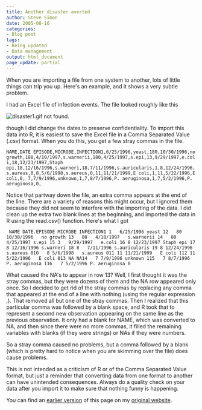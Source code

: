 ```yaml
---
title: Another disaster averted
author: Steve Simon
date: 2005-08-16
categories:
- Blog post
tags:
- Being updated
- Data management
output: html_document
page_update: partial
---
```

When you are importing a file from one system to another, lots of
little things can trip you up. Here's an example, and it shows a very
subtle problem.

I had an Excel file of infection events. The file looked roughly like
this

![disaster1.gif not found.](http://www.pmean.com/new-images/05/DisasterAvertedA01.png)

though I did change the dates to preserve confidentiality. To import
this data into R, it is easiest to save the Excel file in a Comma
Separated Value (.csv) format. When you do this, you get   a few stray
commas in the file.

`NAME,DATE EPISODE,MICROBE,INFECTION1,6/25/1996,yeast,180,10/30/1996,no growth,180,4/10/1997,s.warnerii,180,4/25/1997,s.epi,13,9/29/1997,e.coli,18,12/23/1997,Staph epi,18,12/16/1996,s.warneri,18,7/11/1996,s.auricularis,1,8,12/24/1996,s.aureus,0,8,5/6/1998,s.aureus,0,11,11/21/1999,E coli,1,11,5/22/1996,E coli,0, 7,7/9/1996,unknown,1,7,8/7/1996,P. aeruginosa,1,7,5/2/1996,P. aeruginosa,0,`

Notice that partway down the file, an extra comma appears at the end
of the line. There are a variety of reasons this might occur, but I
ignored them because they did not seem to interfere with the importing
of the data. I did clean up the extra two blank lines at the
beginning, and imported the data in R using the read.csv() function.
Here's what I got

` NAME DATE.EPISODE MICROBE INFECTION1 1   6/25/1996 yeast 12   80   10/30/1996   no growth 13   80   4/10/1997   s.warnerii 14   80   4/25/1997 s.epi 15 3   9/29/1997   e.coli 16 8 12/23/1997 Staph epi 17 8 12/16/1996 s.warneri 18 8   7/11/1996 s.auricularis 19 8 12/24/1996   s.aureus 010   8 5/6/1998   s.aureus 011 11 11/21/1999   E coli 112 11   5/22/1996   E coli 013 NA NA14   7 7/9/1996 unknown 115   7 8/7/1996 P. aeruginosa 116   7 5/2/1996 P. aeruginosa 0`

What caused the NA's to appear in row 13? Well, I first thought it
was the stray commas, but they were dozens of them and the NA row
appeared only once. So I decided to get rid of the stray commas by
replacing any comma that appeared at the end of a line with nothing
(using the regular expression ,). That removed all but one of the
stray commas. Then I realized that this particular comma was followed
by a blank space, and R took that to represent a second new
observation appearing on the same line as the previous observation. It
only had a blank for NAME, which was converted to NA, and then since
there were no more commas, it filled the remaining   variables with
blanks (if they were strings) or NAs if they were numbers.

So a stray comma caused no problems, but a comma followed by a blank
(which is pretty hard to notice when you are skimming over the file)
does cause problems.

This is not intended as a criticism of R or of the Comma Separated
Value format, but just a reminder that converting data from one format
to another can have unintended consequences. Always do a quality check
on your data after you import it to make sure that nothing funny is
happening.

You can find an [earlier version][sim1] of this page on my [original website][sim2].


[sim1]: http://www.pmean.com/05/DisasterAvertedA.html
[sim2]: http://www.pmean.com/original_site.html
